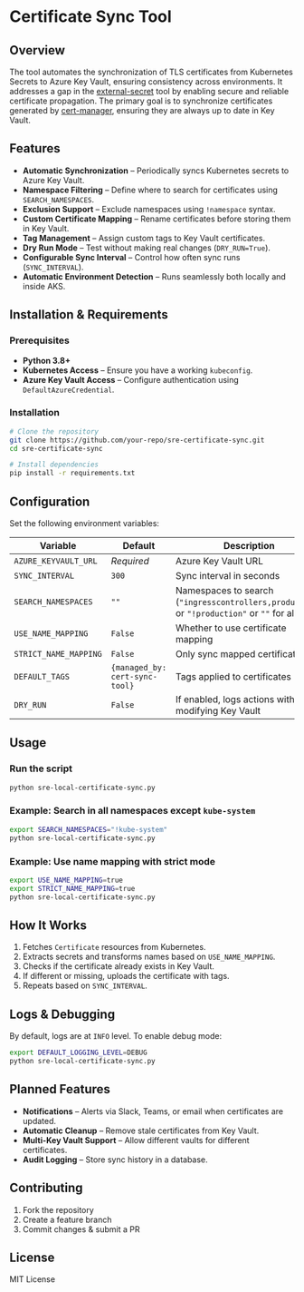 # Certificate Sync Tool

## Overview
The tool automates the synchronization of TLS certificates from Kubernetes Secrets to Azure Key Vault, ensuring consistency across environments. It addresses a gap in the [external-secret](https://github.com/external-secrets/external-secrets/discussions/4199) tool by enabling secure and reliable certificate propagation. The primary goal is to synchronize certificates generated by [cert-manager](https://github.com/cert-manager/cert-manager), ensuring they are always up to date in Key Vault.

## Features
- **Automatic Synchronization** – Periodically syncs Kubernetes secrets to Azure Key Vault.
- **Namespace Filtering** – Define where to search for certificates using `SEARCH_NAMESPACES`.
- **Exclusion Support** – Exclude namespaces using `!namespace` syntax.
- **Custom Certificate Mapping** – Rename certificates before storing them in Key Vault.
- **Tag Management** – Assign custom tags to Key Vault certificates.
- **Dry Run Mode** – Test without making real changes (`DRY_RUN=True`).
- **Configurable Sync Interval** – Control how often sync runs (`SYNC_INTERVAL`).
- **Automatic Environment Detection** – Runs seamlessly both locally and inside AKS.

## Installation & Requirements
### Prerequisites
- **Python 3.8+**
- **Kubernetes Access** – Ensure you have a working `kubeconfig`.
- **Azure Key Vault Access** – Configure authentication using `DefaultAzureCredential`.

### Installation
```bash
# Clone the repository
git clone https://github.com/your-repo/sre-certificate-sync.git
cd sre-certificate-sync

# Install dependencies
pip install -r requirements.txt
```

## Configuration
Set the following environment variables:

| Variable | Default | Description                                                                                 |
|----------|---------|---------------------------------------------------------------------------------------------|
| `AZURE_KEYVAULT_URL` | *Required* | Azure Key Vault URL                                                                         |
| `SYNC_INTERVAL` | `300` | Sync interval in seconds                                                                    |
| `SEARCH_NAMESPACES` | `""` | Namespaces to search (`"ingresscontrollers,production"` or `"!production"` or `""` for all) |
| `USE_NAME_MAPPING` | `False` | Whether to use certificate mapping                                                          |
| `STRICT_NAME_MAPPING` | `False` | Only sync mapped certificates                                                               |
| `DEFAULT_TAGS` | `{managed_by: cert-sync-tool}` | Tags applied to certificates                                                                |
| `DRY_RUN` | `False` | If enabled, logs actions without modifying Key Vault                                        |

## Usage
### Run the script
```bash
python sre-local-certificate-sync.py
```

### Example: Search in all namespaces except `kube-system`
```bash
export SEARCH_NAMESPACES="!kube-system"
python sre-local-certificate-sync.py
```

### Example: Use name mapping with strict mode
```bash
export USE_NAME_MAPPING=true
export STRICT_NAME_MAPPING=true
python sre-local-certificate-sync.py
```

## How It Works
1. Fetches `Certificate` resources from Kubernetes.
2. Extracts secrets and transforms names based on `USE_NAME_MAPPING`.
3. Checks if the certificate already exists in Key Vault.
4. If different or missing, uploads the certificate with tags.
5. Repeats based on `SYNC_INTERVAL`.

## Logs & Debugging
By default, logs are at `INFO` level. To enable debug mode:
```bash
export DEFAULT_LOGGING_LEVEL=DEBUG
python sre-local-certificate-sync.py
```

## Planned Features
- **Notifications** – Alerts via Slack, Teams, or email when certificates are updated.
- **Automatic Cleanup** – Remove stale certificates from Key Vault.
- **Multi-Key Vault Support** – Allow different vaults for different certificates.
- **Audit Logging** – Store sync history in a database.

## Contributing
1. Fork the repository
2. Create a feature branch
3. Commit changes & submit a PR

## License
MIT License

